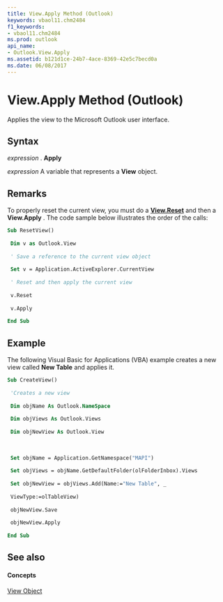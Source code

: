```yaml
---
title: View.Apply Method (Outlook)
keywords: vbaol11.chm2484
f1_keywords:
- vbaol11.chm2484
ms.prod: outlook
api_name:
- Outlook.View.Apply
ms.assetid: b121d1ce-24b7-4ace-8369-42e5c7becd0a
ms.date: 06/08/2017
---
```



# View.Apply Method (Outlook)

Applies the view to the Microsoft Outlook user interface.


## Syntax

 _expression_ . **Apply**

 _expression_ A variable that represents a **View** object.


## Remarks

To properly reset the current view, you must do a **[View.Reset](view-reset-method-outlook.md)** and then a **View.Apply** . The code sample below illustrates the order of the calls:


```vb
Sub ResetView() 
 
 Dim v as Outlook.View 
 
 ' Save a reference to the current view object 
 
 Set v = Application.ActiveExplorer.CurrentView 
 
 ' Reset and then apply the current view 
 
 v.Reset 
 
 v.Apply 
 
End Sub
```


## Example

The following Visual Basic for Applications (VBA) example creates a new view called **New Table** and applies it.


```vb
Sub CreateView() 
 
 'Creates a new view 
 
 Dim objName As Outlook.NameSpace 
 
 Dim objViews As Outlook.Views 
 
 Dim objNewView As Outlook.View 
 
 
 
 Set objName = Application.GetNamespace("MAPI") 
 
 Set objViews = objName.GetDefaultFolder(olFolderInbox).Views 
 
 Set objNewView = objViews.Add(Name:="New Table", _ 
 
 ViewType:=olTableView) 
 
 objNewView.Save 
 
 objNewView.Apply 
 
End Sub
```


## See also


#### Concepts


[View Object](view-object-outlook.md)

